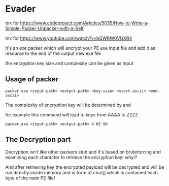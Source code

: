 Evader
========
  tnx for https://www.codeproject.com/Articles/5035/How-to-Write-a-Simple-Packer-Unpacker-with-a-Self
  
  tnx for https://www.youtube.com/watch?v=bQWRW0VUXR4

It's an exe packer which will encrypt your PE exe input file and add it as resource to the end of the output new exe file

the encryption key size and complexity can be given as input

Usage of packer
-----------------

    packer.exe <input-path> <output-path> <key-size> <start-ascii> <end-ascii>
  
The complexity of encryption key will be determined by <start-ascii> and <end-ascii>
  
for example this command will lead to keys from AAAA to ZZZZ

    packer.exe <input-path> <output-path> 4 65 90
    
The Decryption part
-------------------
Decryption isn't like other packers stub and it's based on bruteforcing and examining each character to retrieve the encryption key! why!?

And after retrieving key the encrypted payload will be decrypted and will be run directly inside memory and in form of char[] whcih is contained each byte of the main PE file!
